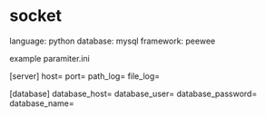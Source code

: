 # socket
language: python
database: mysql
framework: peewee

example paramiter.ini

[server]
host=
port=
path_log=
file_log=

[database]
database_host=
database_user=
database_password=
database_name=


